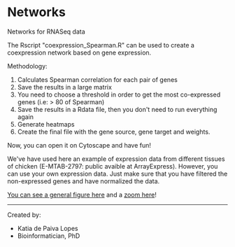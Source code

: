 # Networks
Networks for RNASeq data

The Rscript "coexpression_Spearman.R" can be used to create a coexpression network based on gene expression. 

Methodology: 

1. Calculates Spearman correlation for each pair of genes
2. Save the results in a large matrix 
3. You need to choose a threshold in order to get the most co-expressed genes (i.e: > 80 of Spearman)
4. Save the results in a Rdata file, then you don't need to run everything again 
5. Generate heatmaps
6. Create the final file with the gene source, gene target and weights. 

Now, you can open it on Cytoscape and have fun! 

We've have used here an example of expression data from different tissues of chicken (E-MTAB-2797: public avaible at ArrayExpress). However, you can use your own expression data. Just make sure that you have filtered the non-expressed genes and have normalized the data. 

[You can see a general figure here](https://katiaplopes.github.io/Networks_stuff/chicken_example.png)
and a [zoom here](https://katiaplopes.github.io/Networks_stuff/chicken_zoom.png)!


*******************************
Created by:
 - Katia de Paiva Lopes
 - Bioinformatician, PhD

